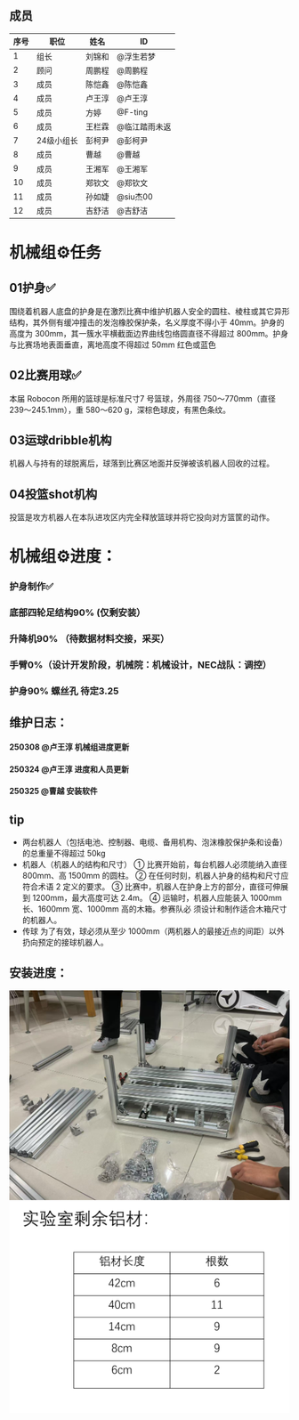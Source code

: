 ## 成员
|序号 |职位 | 姓名  | ID|
|---|---|---|---|
| 1 |组长|刘锦和| @浮生若梦 |
| 2 |顾问|周鹏程|@周鹏程|
| 3 |成员|陈恺鑫|@陈恺鑫 |
| 4 |成员|卢王淳| @卢王淳 |
| 5 |成员|方婷| @F-ting |
| 6 |成员|王栏霖 | @临江踏雨未返 |
| 7 |24级小组长|彭柯尹| @彭柯尹 |
| 8 |成员|曹越| @曹越 |
| 9 |成员|王湘军| @王湘军 |
| 10|成员|郑钦文| @郑钦文 |
| 11|成员|孙如婕| @siu杰00 |
| 12|成员|吉舒洁| @吉舒洁 |
<p align="left"> 
<div align="left">
</p>

# 机械组⚙️任务

## 01护身✅ 
围绕着机器人底盘的护身是在激烈比赛中维护机器人安全的圆柱、棱柱或其它异形结构，其外侧有缓冲撞击的发泡橡胶保护条，名义厚度不得小于 40mm。护身的高度为 300mm，其一簇水平横截面边界曲线包络圆直径不得超过 800mm。护身与比赛场地表面垂直，离地高度不得超过 50mm
红色或蓝色

## 02比赛用球✅
本届 Robocon 所用的篮球是标准尺寸7 号篮球，外周径 750～770mm（直径239～245.1mm），重 580～620 g，深棕色球皮，有黑色条纹。

## 03运球dribble机构
机器人与持有的球脱离后，球落到比赛区地面并反弹被该机器人回收的过程。

## 04投篮shot机构
投篮是攻方机器人在本队进攻区内完全释放篮球并将它投向对方篮筐的动作。


# 机械组⚙️进度：
### 护身制作✅    
### 底部四轮足结构90%  (仅剩安装）
### 升降机90% （待数据材料交接，采买）
### 手臂0%（设计开发阶段，机械院：机械设计，NEC战队：调控）
### 护身90% 螺丝孔 待定3.25


## 维护日志：
#### 250308  @卢王淳 机械组进度更新
#### 250324  @卢王淳 进度和人员更新
#### 250325  @曹越 安装软件


## tip
- 两台机器人（包括电池、控制器、电缆、备用机构、泡沫橡胶保护条和设备）的总重量不得超过 50kg
- 机器人（机器人的结构和尺寸）
① 比赛开始前，每台机器人必须能纳入直径 800mm、高 1500mm 的圆柱。
② 在任何时刻，机器人护身的结构和尺寸应符合术语 2 定义的要求。
③ 比赛中，机器人在护身上方的部分，直径可伸展到 1200mm，最大高度可达 2.4m。
④ 运输时，机器人应能装入 1000mm 长、1600mm 宽、1000mm 高的木箱。参赛队必
须设计和制作适合木箱尺寸的机器人。
- 传球
为了有效，球必须从至少 1000mm（两机器人的最接近点的间距）以外扔向预定的接球机器人。
## 安装进度：
![安装进度](612c16e6c6171e1cc637afe12131dec.jpg)
![仓库内多余铝方](image.png)

